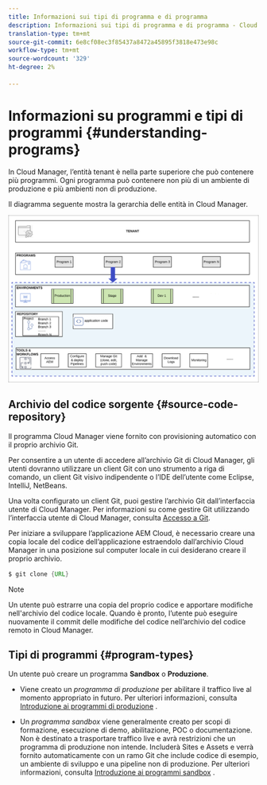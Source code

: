 ```yaml
---
title: Informazioni sui tipi di programma e di programma
description: Informazioni sui tipi di programma e di programma - Cloud Services
translation-type: tm+mt
source-git-commit: 6e8cf08ec3f85437a8472a45895f3818e473e98c
workflow-type: tm+mt
source-wordcount: '329'
ht-degree: 2%

---
```



# Informazioni su programmi e tipi di programmi {#understanding-programs}

In Cloud Manager, l’entità tenant è nella parte superiore che può contenere più programmi. Ogni programma può contenere non più di un ambiente di produzione e più ambienti non di produzione.

Il diagramma seguente mostra la gerarchia delle entità in Cloud Manager.

![immagine](assets/program-types1.png)

## Archivio del codice sorgente {#source-code-repository}

Il programma Cloud Manager viene fornito con provisioning automatico con il proprio archivio Git.

Per consentire a un utente di accedere all’archivio Git di Cloud Manager, gli utenti dovranno utilizzare un client Git con uno strumento a riga di comando, un client Git visivo indipendente o l’IDE dell’utente come Eclipse, IntelliJ, NetBeans.

Una volta configurato un client Git, puoi gestire l’archivio Git dall’interfaccia utente di Cloud Manager. Per informazioni su come gestire Git utilizzando l’interfaccia utente di Cloud Manager, consulta [Accesso a Git](/help/implementing/cloud-manager/accessing-git.md).

Per iniziare a sviluppare l’applicazione AEM Cloud, è necessario creare una copia locale del codice dell’applicazione estraendolo dall’archivio Cloud Manager in una posizione sul computer locale in cui desiderano creare il proprio archivio.

```java
$ git clone {URL}
```

>[!NOTE]
>Un utente può estrarre una copia del proprio codice e apportare modifiche nell&#39;archivio del codice locale. Quando è pronto, l’utente può eseguire nuovamente il commit delle modifiche del codice nell’archivio del codice remoto in Cloud Manager.

## Tipi di programmi {#program-types}

Un utente può creare un programma **Sandbox** o **Produzione**.

* Viene creato un *programma di produzione* per abilitare il traffico live al momento appropriato in futuro.
Per ulteriori informazioni, consulta [Introduzione ai programmi di produzione](/help/onboarding/getting-access-to-aem-in-cloud/introduction-production-programs.md) .


* Un *programma sandbox* viene generalmente creato per scopi di formazione, esecuzione di demo, abilitazione, POC o documentazione. Non è destinato a trasportare traffico live e avrà restrizioni che un programma di produzione non intende. Includerà Sites e Assets e verrà fornito automaticamente con un ramo Git che include codice di esempio, un ambiente di sviluppo e una pipeline non di produzione.
Per ulteriori informazioni, consulta [Introduzione ai programmi sandbox](/help/onboarding/getting-access-to-aem-in-cloud/introduction-sandbox-programs.md) .

